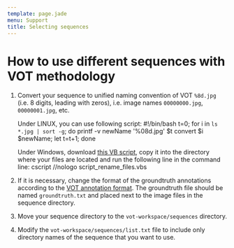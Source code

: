 ```yaml
---
template: page.jade
menu: Support
title: Selecting sequences
---
```


# How to use different sequences with VOT methodology

1.  Convert your sequence to unified naming convention of VOT `%8d.jpg` (i.e. 8 digits,  leading with zeros), i.e. image names `00000000.jpg`, `00000001.jpg`, etc.

    Under LINUX, you can use following script:
        #!/bin/bash
        t=0;
        for i in `ls *.jpg | sort -g`; do
            printf -v newName '%08d.jpg' $t
            convert $i $newName;
            let t=t+1;
        done

    Under Windows, download [this VB script](./script_rename_files.vbs), copy it into the directory where your files are located and run the following line in the command line:
        cscript //nologo script_rename_files.vbs

2.  If it is necessary, change the format of the groundtruth annotations according to the [VOT annotation format](http://box.vicos.si/vot/toolkit/docs/sequence/index.html). The groundtruth file should be named `groundtruth.txt` and placed next to the image files in the sequence directory.

3.  Move your sequence directory to the `vot-workspace/sequences` directory.

4.  Modify the `vot-workspace/sequences/list.txt` file to include only directory names of the sequence that you want to use.


